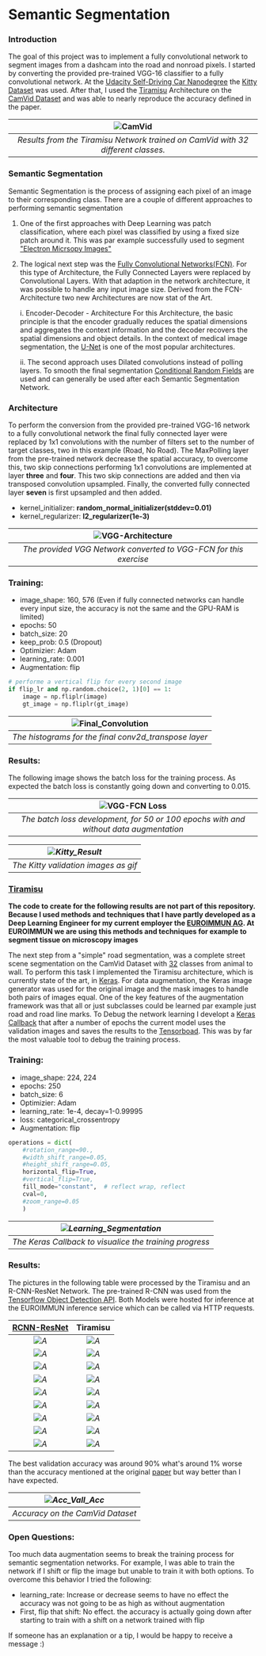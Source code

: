# Semantic Segmentation
### Introduction

The goal of this project was to implement a fully convolutional network to segment images from a dashcam into the road and nonroad pixels. I started by converting the provided pre-trained VGG-16 classifier to a fully convolutional network. At the [Udacity Self-Driving Car Nanodegree](https://de.udacity.com/course/self-driving-car-engineer-nanodegree--nd013) the [Kitty Dataset](www.cvlibs.net/datasets/kitti/) was used. After that, I used the [Tiramisu](https://arxiv.org/abs/1611.09326) Architecture on the [CamVid Dataset](http://mi.eng.cam.ac.uk/research/projects/VideoRec/CamVid/) and was able to nearly reproduce the accuracy defined in the paper.  

| ![CamVid](./CamVid-Images/0016E5_00390_2017_10_10_09_07_22_drawings.png "CamVid Image") | 
|:--:| 
| *Results from the Tiramisu Network trained on CamVid with 32 different classes.* |

### Semantic Segmentation

Semantic Segmentation is the process of assigning each pixel of an image to their corresponding class. 
There are a couple of different approaches to performing semantic segmentation
1. One of the first approaches with Deep Learning was patch classification, where each pixel was classified by using a fixed size patch around it. This was par example successfully used to segment ["Electron Micrsopy Images"](http://people.idsia.ch/~juergen/nips2012.pdf)
2. The logical next step was the [Fully Convolutional Networks(FCN)](https://arxiv.org/abs/1411.4038). For this type of Architecture,  the Fully Connected Layers were replaced by Convolutional Layers. With that adaption in the network architecture, it was possible to handle any input image size.  Derived from the FCN-Architecture two new Architectures are now stat of the Art.

    i. Encoder-Decoder - Architecture
For this Architecture, the basic principle is that the encoder gradually reduces the spatial dimensions and aggregates the context information and the decoder recovers the spatial dimensions and object details. In the context of medical image segmentation, the [U-Net](https://arxiv.org/abs/1505.04597) is one of the most popular architectures. 

    ii. The second approach uses Dilated convolutions instead of polling layers.
To smooth the final segmentation [Conditional Random Fields](https://arxiv.org/abs/1210.5644) are used and can generally be used after each Semantic Segmentation Network.  

### Architecture
To perform the conversion from the provided pre-trained VGG-16 network to a fully convolutional network the final fully connected layer were replaced by 1x1 convolutions with the number of filters set to the number of target classes, two in this example (Road, No Road). The MaxPolling layer from the pre-trained network decrease the spatial accuracy, to overcome this, two skip connections performing 1x1 convolutions are implemented at layer **three** and **four**. This two skip connections are added and then via transposed convolution upsampled. Finally, the converted fully connected layer **seven** is first upsampled and then added.     

- kernel_initializer: **random_normal_initializer(stddev=0.01)**
- kernel_regularizer: **l2_regularizer(1e-3)**

| ![VGG-Architecture](./CamVid-Images/Graph.png "VGG16-FCN") | 
|:--:| 
| *The provided VGG Network converted to VGG-FCN for this exercise* |

### Training:
- image_shape: 160, 576 (Even if fully connected networks can handle every input size, the accuracy is not the same and the GPU-RAM is limited)
- epochs: 50
- batch_size: 20
- keep_prob: 0.5 (Dropout)
- Optimizier: Adam
- learning_rate: 0.001
- Augmentation: flip
```python
# performe a vertical flip for every second image 
if flip_lr and np.random.choice(2, 1)[0] == 1:
    image = np.fliplr(image)
    gt_image = np.fliplr(gt_image)
```

| ![Final_Convolution](./CamVid-Images/Histograms.png "Final_Convolution") | 
|:--:| 
| *The histograms for the final conv2d_transpose layer* |


### Results:

The following image shows the batch loss for the training process. As expected the batch loss is constantly going down and converting to 0.015. 

| ![VGG-FCN Loss](./CamVid-Images/VGG-Kitty.png "VGG-FCN Loss") | 
|:--:| 
| *The batch loss development, for 50 or 100 epochs with and without data augmentation* |


| *![Kitty_Result](./CamVid-Images/1507737726_full.gif "Kitty_Result")* | 
|:--:| 
| *The Kitty validation images as gif* |

### [Tiramisu](https://arxiv.org/abs/1611.09326)
**The code to create for the following results are not part of this repository. Because I used methods and techniques that I have partly developed as a Deep Learning Engineer for my current employer the [EUROIMMUN AG](https://www.euroimmun.de/startseite.html). At EUROIMMUN we are using this methods and techniques for example to segment tissue on microscopy images**

The next step from a "simple" road segmentation, was a complete street scene segmentation on the CamVid Dataset with [32](http://mi.eng.cam.ac.uk/research/projects/VideoRec/CamVid/data/label_colors.txt) classes from animal to wall. To perform this task I implemented the Tiramisu architecture, which is currently state of the art, in [Keras](https://keras.io/). For data augmentation, the Keras image generator was used for the original image and the mask images to handle both pairs of images equal. One of the key features of the augmentation framework was that all or just subclasses could be learned par example just road and road line marks. To Debug the network learning I developt a [Keras Callback](https://keras.io/callbacks/) that after a number of epochs the current model uses the validation images and saves the results to the [Tensorboad](https://www.tensorflow.org/get_started/summaries_and_tensorboard). This was by far the most valuable tool to debug the training process.  

### Training:
- image_shape: 224, 224
- epochs: 250
- batch_size: 6
- Optimizier: Adam
- learning_rate: 1e-4, decay=1-0.99995
- loss: categorical_crossentropy
- Augmentation: flip
```python
operations = dict(
    #rotation_range=90.,
    #width_shift_range=0.05,
    #height_shift_range=0.05,
    horizontal_flip=True,
    #vertical_flip=True,
    fill_mode="constant",  # reflect wrap, reflect
    cval=0,
    #zoom_range=0.05
    )
```
| *![Learning_Segmentation](./CamVid-Images/Stack.gif "Learning_Segmentation")* | 
|:--:| 
| *The Keras Callback to visualice the training progress* |

### Results:

The pictures in the following table were processed by the Tiramisu and an R-CNN-ResNet Network. The pre-trained R-CNN was used from the [Tensorflow Object Detection API](https://github.com/tensorflow/models/tree/master/research/object_detection). Both Models were hosted for inference at the EUROIMMUN inference service which can be called via HTTP requests. 

| [RCNN-ResNet](https://arxiv.org/abs/1506.01497) | Tiramisu | 
|:--:|:--:| 
| *![A](./CamVid-Images/SegRCNN/0001TP_006690_2017_10_13_10_50_25_drawings.png "R-CNN")* | *![A](./CamVid-Images/SegRCNN/0001TP_006690_2017_10_13_10_50_07_drawings.png "Seg")* |
| *![A](./CamVid-Images/SegRCNN/0001TP_007170_2017_10_13_10_51_22_drawings.png "R-CNN")* | *![A](./CamVid-Images/SegRCNN/0001TP_007170_2017_10_13_10_51_08_drawings.png "Seg")* |
| *![A](./CamVid-Images/SegRCNN/0001TP_010380_2017_10_13_10_53_52_drawings.png "R-CNN")* | *![A](./CamVid-Images/SegRCNN/0001TP_010380_2017_10_13_10_53_32_drawings.png "Seg")* |
| *![A](./CamVid-Images/SegRCNN/0006R0_f00930_2017_10_13_10_26_40_drawings.png "R-CNN")* | *![A](./CamVid-Images/SegRCNN/0006R0_f00930_2017_10_13_10_26_04_drawings.png "Seg")* |
| *![A](./CamVid-Images/SegRCNN/0006R0_f01290_2017_10_13_10_29_15_drawings.png "R-CNN")* | *![A](./CamVid-Images/SegRCNN/0006R0_f01290_2017_10_13_10_28_40_drawings.png "Seg")* |
| *![A](./CamVid-Images/SegRCNN/0006R0_f03930_2017_10_13_10_38_55_drawings.png "R-CNN")* | *![A](./CamVid-Images/SegRCNN/0006R0_f03930_2017_10_13_10_38_19_drawings.png "Seg")* |
| *![A](./CamVid-Images/SegRCNN/Seq05VD_f00000_2017_10_13_10_55_03_drawings.png "R-CNN")* | *![A](./CamVid-Images/SegRCNN/Seq05VD_f00000_2017_10_13_10_54_30_drawings.png "Seg")* |
| *![A](./CamVid-Images/SegRCNN/Seq05VD_f00480_2017_10_13_10_55_47_drawings.png "R-CNN")* | *![A](./CamVid-Images/SegRCNN/Seq05VD_f00480_2017_10_13_10_55_40_drawings.png "Seg")* |
| *![A](./CamVid-Images/SegRCNN/Seq05VD_f05100_2017_10_13_10_57_39_drawings.png "R-CNN")* | *![A](./CamVid-Images/SegRCNN/Seq05VD_f05100_2017_10_13_10_57_37_drawings.png "Seg")* |

The best validation accuracy was around 90% what's around 1% worse than the accuracy mentioned at the original [paper](https://arxiv.org/abs/1611.09326) but way better than I have expected. 

| *![Acc_Vall_Acc](./CamVid-Images/Acc_Vall_Acc.png "Acc_Vall_Acc")* | 
|:--:| 
| *Accuracy on the CamVid Dataset* |

### Open Questions:

Too much data augmentation seems to break the training process for semantic segmentation networks. For example, I was able to train the network if I shift or flip the image but unable to train it with both options. 
To overcome this behavior I tried the following:
- learning_rate: Increase or decrease seems to have no effect the accuracy was not going to be as high as without augmentation
- First, flip that shift: No effect. the accuracy is actually going down after starting to train with a shift on a network trained with flip

If someone has an explanation or a tip, I would be happy to receive a message :)

